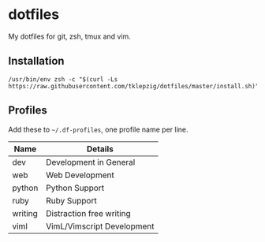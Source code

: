 # dotfiles

My dotfiles for git, zsh, tmux and vim.

## Installation

    /usr/bin/env zsh -c "$(curl -Ls https://raw.githubusercontent.com/tklepzig/dotfiles/master/install.sh)"

## Profiles

Add these to `~/.df-profiles`, one profile name per line.

| Name    | Details                    |
| ------- | -------------------------- |
| dev     | Development in General     |
| web     | Web Development            |
| python  | Python Support             |
| ruby    | Ruby Support               |
| writing | Distraction free writing   |
| viml    | VimL/Vimscript Development |

